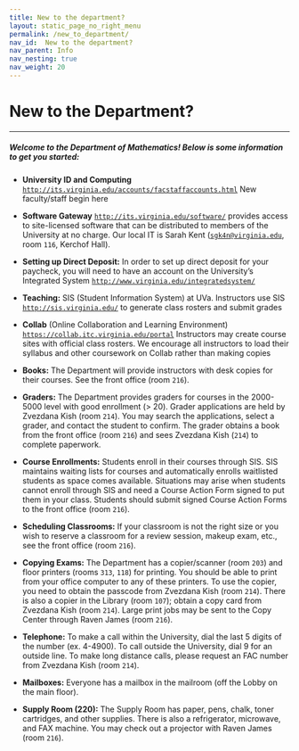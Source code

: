 ```yaml
---
title: New to the department?
layout: static_page_no_right_menu
permalink: /new_to_department/
nav_id:  New to the department?
nav_parent: Info
nav_nesting: true
nav_weight: 20
---
```


# New to the Department?

---

<h5 class="mt-2 mb-4">Welcome to the Department of Mathematics!  Below is some information to get you started:</h5>


- **University ID and Computing** [`http://its.virginia.edu/accounts/facstaffaccounts.html`](http://its.virginia.edu/accounts/facstaffaccounts.html) New faculty/staff begin here

- **Software Gateway** [`http://its.virginia.edu/software/`](http://its.virginia.edu/software//) provides access to site-licensed software that can be distributed to members of the University at no charge.  Our local IT is Sarah Kent ([`sgk4n@virginia.edu`](mailto:sgk4n@virginia.edu), room `116`, Kerchof Hall).

- **Setting up Direct Deposit:**  In order to set up direct deposit for your paycheck, you will need to have an account on the University’s Integrated System [`http://www.virginia.edu/integratedsystem/`](http://www.virginia.edu/integratedsystem/)    

- **Teaching:** SIS (Student Information System) at UVa.  Instructors use SIS [`http://sis.virginia.edu/`](http://sis.virginia.edu/) to generate class rosters and submit grades

- **Collab** (Online Collaboration and Learning Environment) [`https://collab.itc.virginia.edu/portal`](https://collab.itc.virginia.edu/portal) Instructors may create course sites with official class rosters. We encourage all instructors to load their syllabus and other coursework on Collab rather than making copies

- **Books:** The Department will provide instructors with desk copies for their courses. See the front office (room `216`).

- **Graders:**  The Department provides graders for courses in the 2000-5000 level with good enrollment (> 20). Grader applications are held by Zvezdana Kish (room `214`). You may search the applications, select a grader, and contact the student to confirm. The grader obtains a book from the front office (room `216`) and sees Zvezdana Kish (`214`) to complete paperwork.

- **Course Enrollments:**  Students enroll in their courses through SIS. SIS maintains waiting lists for courses and automatically enrolls waitlisted students as space comes available. Situations may arise when students cannot enroll through SIS and need a Course Action Form signed to put them in your class. Students should submit signed Course Action Forms to the front office (room `216`).

- **Scheduling Classrooms:** If your classroom is not the right size or you wish to reserve a classroom for a review session, makeup exam, etc., see the front office (room `216`).

- **Copying Exams:** The Department has a copier/scanner (room `203`) and floor printers (rooms `313`, `118`) for printing. You should be able to print from your office computer to any of these printers. To use the copier, you need to obtain the passcode from Zvezdana Kish (room `214`). There is also a copier in the Library (room `107`); obtain a copy card from Zvezdana Kish (room `214`). Large print jobs may be sent to the Copy Center through Raven James (room `216`).

- **Telephone:** To make a call within the University, dial the last 5 digits of the number (ex. 4-4900). To call outside the University, dial 9 for an outside line. To make long distance calls, please request an FAC number from Zvezdana Kish (room `214`).

- **Mailboxes:** Everyone has a mailbox in the mailroom (off the Lobby on the main floor).

- **Supply Room (220):** The Supply Room has paper, pens, chalk, toner cartridges, and other supplies. There is also a refrigerator, microwave, and FAX machine. You may check out a projector with Raven James (room `216`).
